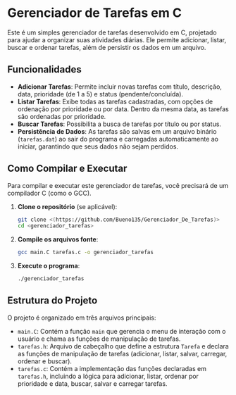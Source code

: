 # Gerenciador de Tarefas em C

Este é um simples gerenciador de tarefas desenvolvido em C, projetado para ajudar a organizar suas atividades diárias. Ele permite adicionar, listar, buscar e ordenar tarefas, além de persistir os dados em um arquivo.



## Funcionalidades

- **Adicionar Tarefas**: Permite incluir novas tarefas com título, descrição, data, prioridade (de 1 a 5) e status (pendente/concluída).
- **Listar Tarefas**: Exibe todas as tarefas cadastradas, com opções de ordenação por prioridade ou por data. Dentro da mesma data, as tarefas são ordenadas por prioridade.
- **Buscar Tarefas**: Possibilita a busca de tarefas por título ou por status.
- **Persistência de Dados**: As tarefas são salvas em um arquivo binário (`tarefas.dat`) ao sair do programa e carregadas automaticamente ao iniciar, garantindo que seus dados não sejam perdidos.



## Como Compilar e Executar

Para compilar e executar este gerenciador de tarefas, você precisará de um compilador C (como o GCC).

1.  **Clone o repositório** (se aplicável):

    ```bash
    git clone <(https://github.com/Bueno135/Gerenciador_De_Tarefas)>
    cd <gerenciador_tarefas>
    ```

2.  **Compile os arquivos fonte**:

    ```bash
    gcc main.C tarefas.c -o gerenciador_tarefas
    ```

3.  **Execute o programa**:

    ```bash
    ./gerenciador_tarefas
    ```



## Estrutura do Projeto

O projeto é organizado em três arquivos principais:

-   `main.C`: Contém a função `main` que gerencia o menu de interação com o usuário e chama as funções de manipulação de tarefas.
-   `tarefas.h`: Arquivo de cabeçalho que define a estrutura `Tarefa` e declara as funções de manipulação de tarefas (adicionar, listar, salvar, carregar, ordenar e buscar).
-   `tarefas.c`: Contém a implementação das funções declaradas em `tarefas.h`, incluindo a lógica para adicionar, listar, ordenar por prioridade e data, buscar, salvar e carregar tarefas.
